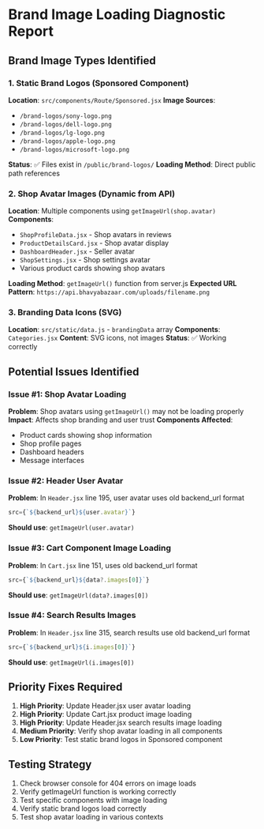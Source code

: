 # Brand Image Loading Diagnostic Report

## Brand Image Types Identified

### 1. Static Brand Logos (Sponsored Component)
**Location**: `src/components/Route/Sponsored.jsx`
**Image Sources**: 
- `/brand-logos/sony-logo.png`
- `/brand-logos/dell-logo.png` 
- `/brand-logos/lg-logo.png`
- `/brand-logos/apple-logo.png`
- `/brand-logos/microsoft-logo.png`

**Status**: ✅ Files exist in `/public/brand-logos/`
**Loading Method**: Direct public path references

### 2. Shop Avatar Images (Dynamic from API)
**Location**: Multiple components using `getImageUrl(shop.avatar)`
**Components**:
- `ShopProfileData.jsx` - Shop avatars in reviews
- `ProductDetailsCard.jsx` - Shop avatar display
- `DashboardHeader.jsx` - Seller avatar
- `ShopSettings.jsx` - Shop settings avatar
- Various product cards showing shop avatars

**Loading Method**: `getImageUrl()` function from server.js
**Expected URL Pattern**: `https://api.bhavyabazaar.com/uploads/filename.png`

### 3. Branding Data Icons (SVG)
**Location**: `src/static/data.js` - `brandingData` array
**Components**: `Categories.jsx`
**Content**: SVG icons, not images
**Status**: ✅ Working correctly

## Potential Issues Identified

### Issue #1: Shop Avatar Loading
**Problem**: Shop avatars using `getImageUrl()` may not be loading properly
**Impact**: Affects shop branding and user trust
**Components Affected**:
- Product cards showing shop information
- Shop profile pages
- Dashboard headers
- Message interfaces

### Issue #2: Header User Avatar 
**Problem**: In `Header.jsx` line 195, user avatar uses old backend_url format
```jsx
src={`${backend_url}${user.avatar}`}
```
**Should use**: `getImageUrl(user.avatar)`

### Issue #3: Cart Component Image Loading
**Problem**: In `Cart.jsx` line 151, uses old backend_url format
```jsx
src={`${backend_url}${data?.images[0]}`}
```
**Should use**: `getImageUrl(data?.images[0])`

### Issue #4: Search Results Images
**Problem**: In `Header.jsx` line 315, search results use old backend_url format
```jsx
src={`${backend_url}${i.images[0]}`}
```
**Should use**: `getImageUrl(i.images[0])`

## Priority Fixes Required

1. **High Priority**: Update Header.jsx user avatar loading
2. **High Priority**: Update Cart.jsx product image loading  
3. **High Priority**: Update Header.jsx search results image loading
4. **Medium Priority**: Verify shop avatar loading in all components
5. **Low Priority**: Test static brand logos in Sponsored component

## Testing Strategy

1. Check browser console for 404 errors on image loads
2. Verify getImageUrl function is working correctly
3. Test specific components with image loading
4. Verify static brand logos load correctly
5. Test shop avatar loading in various contexts
